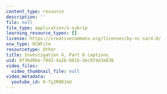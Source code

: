 ```yaml
---
content_type: resource
description: ''
file: null
file_type: application/x-subrip
learning_resource_types: []
license: https://creativecommons.org/licenses/by-nc-sa/4.0/
ocw_type: OCWFile
resourcetype: Other
title: Investigation 4, Part 8 captions
uid: 8f36d9be-79d3-4a2b-881b-3ec9f4d3e838
video_files:
  video_thumbnail_file: null
video_metadata:
  youtube_id: 6-7y2R0DJaU
---
```

